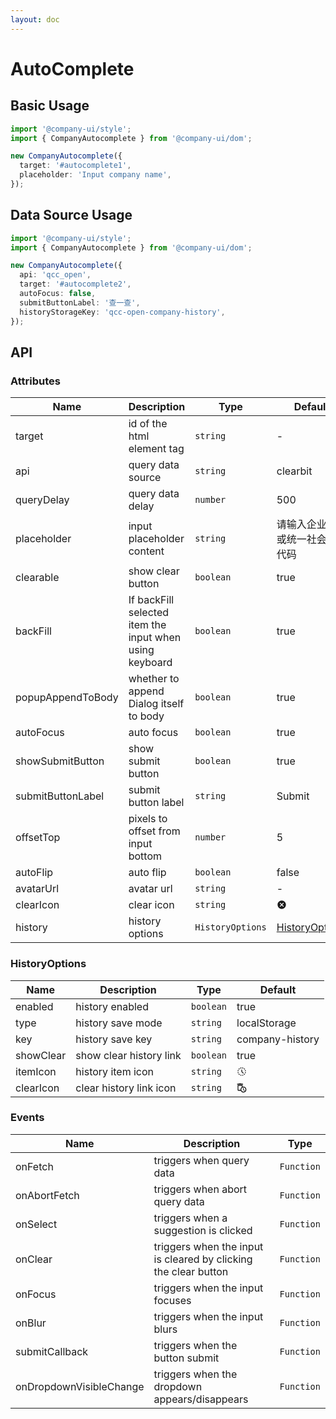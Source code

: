 ```yaml
---
layout: doc
---
```


# AutoComplete

<script setup lang="ts">
import { onMounted } from 'vue';
import '@company-ui/style';
import { CompanyAutocomplete } from '@company-ui/dom';

onMounted(() => {
  new CompanyAutocomplete({
    target: '#autocomplete1',
    placeholder: 'Input company name'
  });
  new CompanyAutocomplete({
    api: 'qcc_open',
    target: '#autocomplete2',
    autoFocus: false,
    submitButtonLabel: '查一查',
    historyStorageKey: 'qcc-open-company-history'
  });
})
</script>

## Basic Usage

<div id="autocomplete1"></div>

```ts
import '@company-ui/style';
import { CompanyAutocomplete } from '@company-ui/dom';

new CompanyAutocomplete({
  target: '#autocomplete1',
  placeholder: 'Input company name',
});
```

## Data Source Usage

<div id="autocomplete2"></div>

```ts
import '@company-ui/style';
import { CompanyAutocomplete } from '@company-ui/dom';

new CompanyAutocomplete({
  api: 'qcc_open',
  target: '#autocomplete2',
  autoFocus: false,
  submitButtonLabel: '查一查',
  historyStorageKey: 'qcc-open-company-history',
});
```

## API

### Attributes

| Name | Description | Type | Default |
| --- | --- | --- | --- |
| target | id of the html element tag | `string` | - |
| api | query data source | `string` | clearbit |
| queryDelay | query data delay | `number` | 500 |
| placeholder | input placeholder content | `string` | 请输入企业名称或统一社会信用代码 |
| clearable | show clear button | `boolean` | true |
| backFill | If backFill selected item the input when using keyboard | `boolean` | true |
| popupAppendToBody | whether to append Dialog itself to body | `boolean` | true |
| autoFocus | auto focus | `boolean` | true |
| showSubmitButton | show submit button | `boolean` | true |
| submitButtonLabel | submit button label | `string` | Submit |
| offsetTop | pixels to offset from input bottom | `number` | 5 |
| autoFlip | auto flip | `boolean` | false |
| avatarUrl | avatar url | `string` | - |
| clearIcon | clear icon | `string` | <svg xmlns="http://www.w3.org/2000/svg" width="16" height="16" viewBox="0 0 24 24"><path fill="currentColor" d="M12 2C6.47 2 2 6.47 2 12s4.47 10 10 10s10-4.47 10-10S17.53 2 12 2zm5 13.59L15.59 17L12 13.41L8.41 17L7 15.59L10.59 12L7 8.41L8.41 7L12 10.59L15.59 7L17 8.41L13.41 12L17 15.59z"/></svg> |
| history | history options | `HistoryOptions` | [HistoryOptions](#historyoptions) |

### HistoryOptions

| Name | Description | Type | Default |
| --- | --- | --- | --- |
| enabled | history enabled | `boolean` | true |
| type | history save mode | `string` | localStorage |
| key | history save key | `string` | company-history |
| showClear | show clear history link | `boolean` | true |
| itemIcon | history item icon | `string` | <svg xmlns="http://www.w3.org/2000/svg" width="16" height="16" viewBox="0 0 24 24"><path fill="currentColor" d="m15.1 19.37l1 1.74c-.96.44-2.01.73-3.1.84v-2.02c.74-.09 1.44-.28 2.1-.56zM4.07 13H2.05c.11 1.1.4 2.14.84 3.1l1.74-1c-.28-.66-.47-1.36-.56-2.1zM15.1 4.63l1-1.74c-.96-.44-2-.73-3.1-.84v2.02c.74.09 1.44.28 2.1.56zM19.93 11h2.02c-.11-1.1-.4-2.14-.84-3.1l-1.74 1c.28.66.47 1.36.56 2.1zM8.9 19.37l-1 1.74c.96.44 2.01.73 3.1.84v-2.02c-.74-.09-1.44-.28-2.1-.56zM11 4.07V2.05c-1.1.11-2.14.4-3.1.84l1 1.74c.66-.28 1.36-.47 2.1-.56zm7.36 3.1l1.74-1.01c-.63-.87-1.4-1.64-2.27-2.27l-1.01 1.74c.59.45 1.1.96 1.54 1.54zM4.63 8.9l-1.74-1c-.44.96-.73 2-.84 3.1h2.02c.09-.74.28-1.44.56-2.1zm15.3 4.1c-.09.74-.28 1.44-.56 2.1l1.74 1c.44-.96.73-2.01.84-3.1h-2.02zm-3.1 5.36l1.01 1.74c.87-.63 1.64-1.4 2.27-2.27l-1.74-1.01c-.45.59-.96 1.1-1.54 1.54zM7.17 5.64l-1-1.75c-.88.64-1.64 1.4-2.27 2.28l1.74 1.01a7.7 7.7 0 0 1 1.53-1.54zM5.64 16.83l-1.74 1c.63.87 1.4 1.64 2.27 2.27l1.01-1.74a7.7 7.7 0 0 1-1.54-1.53zM13 7h-2v5.41l4.29 4.29l1.41-1.41l-3.7-3.7V7z"/></svg> |
| clearIcon | clear history link icon | `string` | <svg xmlns="http://www.w3.org/2000/svg" width="16" height="16" viewBox="0 0 24 24"><path fill="currentColor" d="M15 2h-3.5l-1-1h-5l-1 1H1v2h14zm1 7c-.7 0-1.37.1-2 .29V5H2v12c0 1.1.9 2 2 2h5.68A6.999 6.999 0 0 0 23 16c0-3.87-3.13-7-7-7zm-7 7c0 .34.03.67.08 1H4V7h8v3.26c-1.81 1.27-3 3.36-3 5.74zm7 5c-2.76 0-5-2.24-5-5s2.24-5 5-5s5 2.24 5 5s-2.24 5-5 5z"/><path fill="currentColor" d="M16.5 12H15v5l3.6 2.1l.8-1.2l-2.9-1.7z"/></svg> |

### Events

| Name | Description | Type |
| --- | --- | --- |
| onFetch | triggers when query data | `Function` |
| onAbortFetch | triggers when abort query data | `Function` |
| onSelect | triggers when a suggestion is clicked | `Function` |
| onClear | triggers when the input is cleared by clicking the clear button | `Function` |
| onFocus | triggers when the input focuses | `Function` |
| onBlur | triggers when the input blurs | `Function` |
| submitCallback | triggers when the button submit | `Function` |
| onDropdownVisibleChange | triggers when the dropdown appears/disappears | `Function` |

